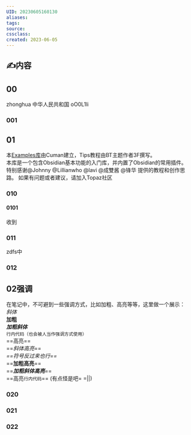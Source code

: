 ```yaml
---
UID: 20230605160130 
aliases: 
tags: 
source: 
cssclass: 
created: 2023-06-05
---
```


## ✍内容
## 00

zhonghua
中华人民共和国
oO0L1li
### 001
## 01
本[Examples库](https://github.com/cumany/Blue-topaz-examples)由Cuman建立，Tips教程由BT主题作者3F撰写。  
本库是一个包含Obsidian基本功能的入门库，并内置了Obsidian的常用插件。  
特别感谢@Johnny @Lillianwho @lavi @成雙酱 @锋华 提供的教程和创作思路。 
如果有问题或者建议，请加入Topaz社区
### 010

#### 0101
收到
### 011
zdfs中

### 012

## 02强调

在笔记中，不可避到一些强调方式，比如加粗、高亮等等，这里做一个展示：  
_斜体_  
**加粗**  
**_加粗斜体_**  
`行内代码（也会被人当作强调方式使用）`  
==高亮==  
==_斜体高亮_==  
_==符号反过来也行==_  
==**加粗高亮**==  
==**_加粗斜体高亮_**==  
==高亮`行内代码`== (有点怪是吧= =||)
### 020
### 021

### 022

